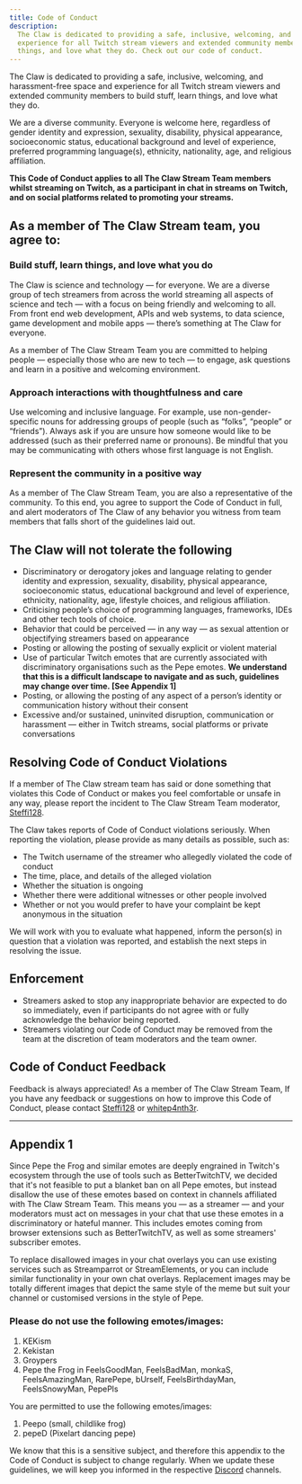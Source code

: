 ```yaml
---
title: Code of Conduct
description:
  The Claw is dedicated to providing a safe, inclusive, welcoming, and harassment-free space and
  experience for all Twitch stream viewers and extended community members to build stuff, learn
  things, and love what they do. Check out our code of conduct.
---
```


The Claw is dedicated to providing a safe, inclusive, welcoming, and harassment-free space and
experience for all Twitch stream viewers and extended community members to build stuff, learn
things, and love what they do.

We are a diverse community. Everyone is welcome here, regardless of gender identity and expression,
sexuality, disability, physical appearance, socioeconomic status, educational background and level
of experience, preferred programming language(s), ethnicity, nationality, age, and religious
affiliation.

**This Code of Conduct applies to all The Claw Stream Team members whilst streaming on Twitch, as a
participant in chat in streams on Twitch, and on social platforms related to promoting your
streams.**

## As a member of The Claw Stream team, you agree to:

### Build stuff, learn things, and love what you do

The Claw is science and technology — for everyone. We are a diverse group of tech streamers from
across the world streaming all aspects of science and tech — with a focus on being friendly and
welcoming to all. From front end web development, APIs and web systems, to data science, game
development and mobile apps — there’s something at The Claw for everyone.

As a member of The Claw Stream Team you are committed to helping people — especially those who are
new to tech — to engage, ask questions and learn in a positive and welcoming environment.

### Approach interactions with thoughtfulness and care

Use welcoming and inclusive language. For example, use non-gender-specific nouns for addressing
groups of people (such as “folks”, “people” or “friends”). Always ask if you are unsure how someone
would like to be addressed (such as their preferred name or pronouns). Be mindful that you may be
communicating with others whose first language is not English.

### Represent the community in a positive way

As a member of The Claw Stream Team, you are also a representative of the community. To this end,
you agree to support the Code of Conduct in full, and alert moderators of The Claw of any behavior
you witness from team members that falls short of the guidelines laid out.

## The Claw will not tolerate the following

- Discriminatory or derogatory jokes and language relating to gender identity and expression,
  sexuality, disability, physical appearance, socioeconomic status, educational background and level
  of experience, ethnicity, nationality, age, lifestyle choices, and religious affiliation.
- Criticising people’s choice of programming languages, frameworks, IDEs and other tech tools of
  choice.
- Behavior that could be perceived — in any way — as sexual attention or objectifying streamers
  based on appearance
- Posting or allowing the posting of sexually explicit or violent material
- Use of particular Twitch emotes that are currently associated with discriminatory organisations
  such as the Pepe emotes. **We understand that this is a difficult landscape to navigate and as
  such, guidelines may change over time. [See Appendix 1]**
- Posting, or allowing the posting of any aspect of a person’s identity or communication history
  without their consent
- Excessive and/or sustained, uninvited disruption, communication or harassment — either in Twitch
  streams, social platforms or private conversations

## Resolving Code of Conduct Violations

If a member of The Claw stream team has said or done something that violates this Code of Conduct or
makes you feel comfortable or unsafe in any way, please report the incident to The Claw Stream Team
moderator, [Steffi128](https://twitch.tv/steffi128).

The Claw takes reports of Code of Conduct violations seriously. When reporting the violation, please
provide as many details as possible, such as:

- The Twitch username of the streamer who allegedly violated the code of conduct
- The time, place, and details of the alleged violation
- Whether the situation is ongoing
- Whether there were additional witnesses or other people involved
- Whether or not you would prefer to have your complaint be kept anonymous in the situation

We will work with you to evaluate what happened, inform the person(s) in question that a violation
was reported, and establish the next steps in resolving the issue.

## Enforcement

- Streamers asked to stop any inappropriate behavior are expected to do so immediately, even if
  participants do not agree with or fully acknowledge the behavior being reported.
- Streamers violating our Code of Conduct may be removed from the team at the discretion of team
  moderators and the team owner.

## Code of Conduct Feedback

Feedback is always appreciated! As a member of The Claw Stream Team, If you have any feedback or
suggestions on how to improve this Code of Conduct, please contact
[Steffi128](https://twitch.tv/steffi128) or [whitep4nth3r](https://twitch.tv/whitep4nth3r).

---

## Appendix 1

Since Pepe the Frog and similar emotes are deeply engrained in Twitch's ecosystem through the use of
tools such as BetterTwitchTV, we decided that it's not feasible to put a blanket ban on all Pepe
emotes, but instead disallow the use of these emotes based on context in channels affiliated with
The Claw Stream Team. This means you — as a streamer — and your moderators must act on messages in
your chat that use these emotes in a discriminatory or hateful manner. This includes emotes coming
from browser extensions such as BetterTwitchTV, as well as some streamers' subscriber emotes.

To replace disallowed images in your chat overlays you can use existing services such as
Streamparrot or StreamElements, or you can include similar functionality in your own chat overlays.
Replacement images may be totally different images that depict the same style of the meme but suit
your channel or customised versions in the style of Pepe.

### Please do not use the following emotes/images:

1. KEKism
1. Kekistan
1. Groypers
1. Pepe the Frog in FeelsGoodMan, FeelsBadMan, monkaS, FeelsAmazingMan, RarePepe, bUrself,
   FeelsBirthdayMan, FeelsSnowyMan, PepePls

You are permitted to use the following emotes/images:

1. Peepo (small, childlike frog)
1. pepeD (Pixelart dancing pepe)

We know that this is a sensitive subject, and therefore this appendix to the Code of Conduct is
subject to change regularly. When we update these guidelines, we will keep you informed in the
respective [Discord](https://discord.gg/theclaw) channels.
